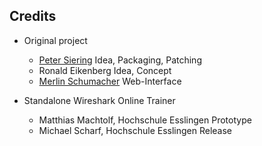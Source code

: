 ## Credits

* Original project
  - [Peter Siering](https://github.com/psct/)
  Idea, Packaging, Patching
  - Ronald Eikenberg
  Idea, Concept
  - [Merlin Schumacher](https://github.com/merlinschumacher)
  Web-Interface

* Standalone Wireshark Online Trainer
  - Matthias Machtolf, Hochschule Esslingen
  Prototype
  - Michael Scharf, Hochschule Esslingen
  Release

